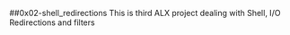 ##0x02-shell_redirections
This is third ALX project dealing with Shell, I/O Redirections and filters